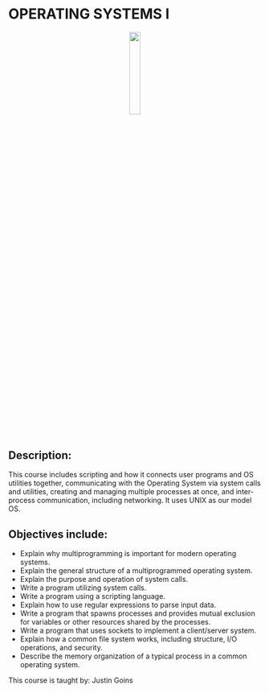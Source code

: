 # OPERATING SYSTEMS I
<p align="center"><img width=20.5% src="https://upload.wikimedia.org/wikipedia/en/thumb/0/07/Oregon_State_College_of_Engineering_Logo.jpg/220px-Oregon_State_College_of_Engineering_Logo.jpg"></p>

## Description:
This course includes scripting and how it connects user programs and OS utilities together, communicating with the Operating System via system calls and utilities, creating and managing multiple processes at once, and inter-process communication, including networking. It uses UNIX as our model OS.

## Objectives include:

* Explain why multiprogramming is important for modern operating systems.
* Explain the general structure of a multiprogrammed operating system.
* Explain the purpose and operation of system calls.
* Write a program utilizing system calls.
* Write a program using a scripting language.
* Explain how to use regular expressions to parse input data.
* Write a program that spawns processes and provides mutual exclusion for variables or other resources shared by the processes.
* Write a program that uses sockets to implement a client/server system.
* Explain how a common file system works, including structure, I/O operations, and security.
* Describe the memory organization of a typical process in a common operating system.







This course is taught by: Justin Goins
